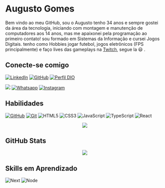 # Augusto Gomes
Bem vindo ao meu GitHub, sou o Augusto tenho 34 anos  e sempre gostei da área da tecnologia, iniciando com montagem e manutenção de computadores aos 14 anos, mas me apaixonei pela programação ao primeiro contato! sou formado em Sistemas da Informação e cursei Jogos Digitais. tenho como Hobbies jogar futebol, jogos eletrônicos (FPS principalmente) e faço lives das gameplays na [Twitch](https://twitch.tv/BOKAsp), segue la :smiley: .

## Conecte-se comigo
[![LinkedIn](https://img.shields.io/badge/LinkedIn-blue?style=for-the-badge&logo=linkedin&logoColor=fff)](https://www.linkedin.com/in/augusto-gomes-49ba2a46/)
[![GitHub](https://img.shields.io/badge/GitHub-blue?style=for-the-badge&logo=github&logoColor=fe4r)](https://github.com/augustotgomes)
[![Perfil DIO](https://img.shields.io/badge/-DIO%20PROFILE-blue?style=for-the-badge)](https://www.dio.me/users/augusto_tgomes)

<a href = "[mailto:augusto.tgomes@gmail.com](https://www.dio.me/users/augusto_tgomes)"><img src="https://img.shields.io/badge/Gmail-blue?style=for-the-badge&logo=gmail&logoColor=red" target="_blank"></a>
[![Whatsapp](https://img.shields.io/badge/WhatsApp-blue?style=for-the-badge&logo=whatsapp&logoColor=green)](https://wa.me/5511989342578) [![Instagram](https://img.shields.io/badge/Instagram-blue?style=for-the-badge&logo=Instagram&logoColor=fff)](https://www.instagram.com/augustogms/) 

## Habilidades
[![GitHub](https://img.shields.io/badge/GitHub-blue?style=for-the-badge&logo=github&logoColor=fff)](https://docs.github.com/)
[![Git](https://img.shields.io/badge/Git-blue?style=for-the-badge&logo=git&logoColor=fff)](https://git-scm.com/doc) 
![HTML5](https://img.shields.io/badge/HTML5-blue?style=for-the-badge&logo=html5)
![CSS3](https://img.shields.io/badge/CSS3-blue?style=for-the-badge&logo=css3&logoColor=264CE4)
![JavaScript](https://img.shields.io/badge/JavaScript-blue?style=for-the-badge&logo=javascript)
![TypeScript](https://img.shields.io/badge/TypeScript-blue?style=for-the-badge&logo=typescript)
![React](https://img.shields.io/badge/React-blue?style=for-the-badge&logo=react)

<p align="center">
  <img src="https://github-readme-stats-git-masterrstaa-rickstaa.vercel.app/api/top-langs/?username=augustotgomes&bg_color=000&border_color=30A3DC&title_color=E94D5F&text_color=FFF" >
</p>



## GitHub Stats
<p align="center">
<img src="https://github-readme-stats.vercel.app/api?username=augustotgomes&theme=transparent&bg_color=000&border_color=30A3DC&show_icons=true&icon_color=30A3DC&title_color=E94D5F&text_color=FFF">
</p>



## Skills em Aprendizado
![Next](https://img.shields.io/badge/Next.Js-blue?style=for-the-badge&logo=react)
![Node](https://img.shields.io/badge/Node.js-blue?style=for-the-badge&logo=nodejs)

